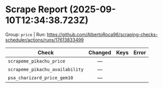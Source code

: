 # Scrape Report (2025-09-10T12:34:38.723Z)

Group: `price`  |  Run: https://github.com/AlbertoRoca96/scraping-checks-scheduler/actions/runs/17613833499

| Check | Changed | Keys | Error |
|---|:---:|:--|:--|
| `scrapeme_pikachu_price` | — |  |  |
| `scrapeme_pikachu_availability` | — |  |  |
| `psa_charizard_price_gem10` | — |  |  |
